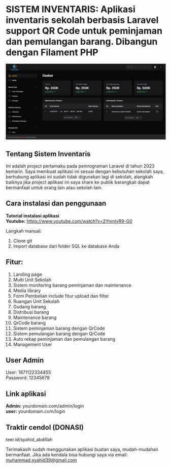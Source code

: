 <h1> SISTEM INVENTARIS: Aplikasi inventaris sekolah berbasis Laravel support QR Code untuk peminjaman dan pemulangan barang. Dibangun dengan Filament PHP </h1>
<img src="public/Sistem inventaris.png" width="1000"/>

## Tentang Sistem Inventaris
Ini adalah project pertamaku pada pemrograman Laravel di tahun 2023 kemarin. Saya membuat aplikasi ini sesuai dengan kebutuhan sekolah saya, berhubung aplikasi ini sudah tidak digunakan lagi di sekolah, alangkah baiknya jika project aplikasi ini saya share ke publik barangkali dapat bermanfaat untuk orang lain atau sekolah lain.

## Cara instalasi dan penggunaan
<b>Tutorial instalasi aplikasi </b> <br>
<b>Youtube:</b> https://www.youtube.com/watch?v=2YnmlyR9-G0</br> 

Langkah manual:
1. Clone git
2. Import database dari folder SQL ke database Anda

## Fitur:
1. Landing page
2. Multi Unit Sekolah
3. Sistem monitoring barang peminjaman dan maintenance
4. Media library
5. Form Pembelian include fitur upload dan filter
6. Ruangan Unit Sekolah
7. Gudang barang
8. Distribusi barang
9. Maintenance barang
10. QrCode barang
11. Sistem peminjaman barang dengan QrCode
12. Sistem pemulangan barang dengan QrCode
13. Auto rekap peminjaman dan pemulangan barang
14. Management User

## User Admin
User: 1871122334455 
<br> Password: 12345678 </br> 

## Link aplikasi
<b>Admin:</b> yourdomain.com/admin/login <br> 
<b>user:</b> yourdomain.com/login </br> 

## Traktir cendol (DONASI)
teer.id/syahid_abdillah

Terimakasih sudah menggunakan aplikasi buatan saya, mudah-mudahan bermanfaat. Jika ada kendala bisa hubungi saya via email: muhammad.syahid39@gmail.com

